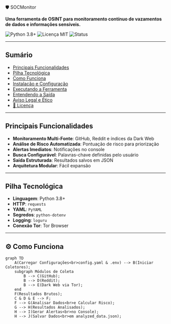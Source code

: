 🛡️ SOCMonitor

**Uma ferramenta de OSINT para monitoramento contínuo de vazamentos de dados e informações sensíveis.**

![Python 3.8+](https://img.shields.io/badge/Python-3.8%2B-blue)
![Licença MIT](https://img.shields.io/badge/licen%C3%A7a-MIT-green)
![Status](https://img.shields.io/badge/status-Em%20Desenvolvimento-orange)

</div>

---

## Sumário

- [ Principais Funcionalidades](#-principais-funcionalidades)  
- [ Pilha Tecnológica](#-pilha-tecnológica)  
- [ Como Funciona](#️-como-funciona)  
- [ Instalação e Configuração](#-instalação-e-configuração)  
- [ Executando a Ferramenta](#️-executando-a-ferramenta)  
- [ Entendendo a Saída](#-entendendo-a-saída)  
- [ Aviso Legal e Ético](#️-aviso-legal-e-ético)  
- [📄 Licença](#-licença)

---

##  Principais Funcionalidades

-  **Monitoramento Multi-Fonte**: GitHub, Reddit e índices da Dark Web  
-  **Análise de Risco Automatizada**: Pontuação de risco para priorização  
-  **Alertas Imediatos**: Notificações no console  
-  **Busca Configurável**: Palavras-chave definidas pelo usuário  
-  **Saída Estruturada**: Resultados salvos em JSON  
-  **Arquitetura Modular**: Fácil expansão

---

## Pilha Tecnológica

- **Linguagem**: Python 3.8+  
- **HTTP**: `requests`  
- **YAML**: `PyYAML`  
- **Segredos**: `python-dotenv`  
- **Logging**: `loguru`  
- **Conexão Tor**: Tor Browser

---

## ⚙️ Como Funciona

```mermaid
graph TD
    A(Carregar Configurações<br>config.yaml & .env) --> B(Iniciar Coletores);
    subgraph Módulos de Coleta
        B --> C(GitHub);
        B --> D(Reddit);
        B --> E(Dark Web via Tor);
    end
    F(Resultados Brutos);
    C & D & E --> F;
    F --> G(Analisar Dados<br>e Calcular Risco);
    G --> H(Resultados Analisados);
    H --> I(Gerar Alertas<br>no Console);
    H --> J(Salvar Dados<br>em analyzed_data.json);

